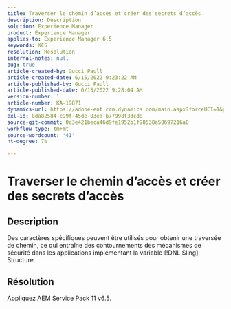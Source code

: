 ```yaml
---
title: Traverser le chemin d’accès et créer des secrets d’accès
description: Description
solution: Experience Manager
product: Experience Manager
applies-to: Experience Manager 6.5
keywords: KCS
resolution: Resolution
internal-notes: null
bug: true
article-created-by: Gucci Paull
article-created-date: 6/15/2022 9:23:22 AM
article-published-by: Gucci Paull
article-published-date: 6/15/2022 9:28:04 AM
version-number: 1
article-number: KA-19871
dynamics-url: https://adobe-ent.crm.dynamics.com/main.aspx?forceUCI=1&pagetype=entityrecord&etn=knowledgearticle&id=7d9168ca-8cec-ec11-bb3d-000d3a5c4890
exl-id: 8da82584-c99f-45de-83ea-b77998f33cd8
source-git-commit: 0c3e421beca46d9fe1952b1f98538a50697216a0
workflow-type: tm+mt
source-wordcount: '41'
ht-degree: 7%

---
```


# Traverser le chemin d’accès et créer des secrets d’accès

## Description

Des caractères spécifiques peuvent être utilisés pour obtenir une traversée de chemin, ce qui entraîne des contournements des mécanismes de sécurité dans les applications implémentant la variable [!DNL Sling] Structure.

## Résolution

Appliquez AEM Service Pack 11 v6.5.
